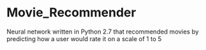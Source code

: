 # Movie_Recommender
Neural network written in Python 2.7 that recommended movies by predicting how a user would rate it on a scale of 1 to 5
